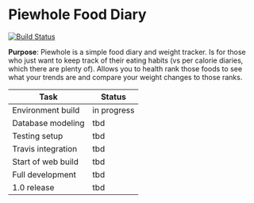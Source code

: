 # Piewhole Food Diary
[![Build Status](https://travis-ci.org/CarbonJ/Piewhole.svg)](https://travis-ci.org/CarbonJ/Piewhole)

**Purpose**: Piewhole is a simple food diary and weight tracker.  Is for those who just want to keep track of their eating habits (vs per calorie diaries, which there are plenty of).  Allows you to health rank those foods to see what your trends are and compare your weight changes to those ranks.

| Task  | Status |
| ------------- | ------------- |
|  Environment build | in progress |
|  Database modeling | tbd |
|  Testing setup  | tbd |
|  Travis integration | tbd |
|  Start of web build  | tbd |
|  Full development | tbd |
|  1.0 release  | tbd |